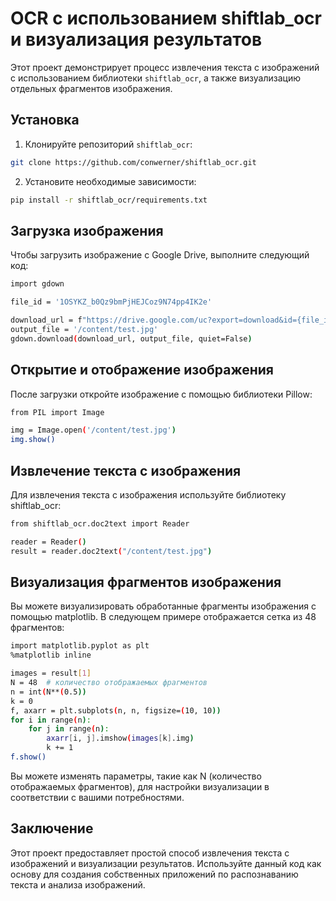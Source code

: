 # OCR с использованием shiftlab_ocr и визуализация результатов

Этот проект демонстрирует процесс извлечения текста с изображений с использованием библиотеки `shiftlab_ocr`, а также визуализацию отдельных фрагментов изображения.

## Установка

1. Клонируйте репозиторий `shiftlab_ocr`:

  ```bash
  git clone https://github.com/conwerner/shiftlab_ocr.git
  ```
   
2. Установите необходимые зависимости:

  ```bash
  pip install -r shiftlab_ocr/requirements.txt
  ```

## Загрузка изображения

Чтобы загрузить изображение с Google Drive, выполните следующий код:
  ```bash
  import gdown
  
  file_id = '1OSYKZ_b0Qz9bmPjHEJCoz9N74pp4IK2e'
  
  download_url = f"https://drive.google.com/uc?export=download&id={file_id}"
  output_file = '/content/test.jpg'
  gdown.download(download_url, output_file, quiet=False)
  ```

## Открытие и отображение изображения
После загрузки откройте изображение с помощью библиотеки Pillow:
  ```bash
  from PIL import Image
  
  img = Image.open('/content/test.jpg')
  img.show()
  ```

## Извлечение текста с изображения
Для извлечения текста с изображения используйте библиотеку shiftlab_ocr:
  ```bash
  from shiftlab_ocr.doc2text import Reader
  
  reader = Reader()
  result = reader.doc2text("/content/test.jpg")
  ```

## Визуализация фрагментов изображения
Вы можете визуализировать обработанные фрагменты изображения с помощью matplotlib. В следующем примере отображается сетка из 48 фрагментов:
  ```bash
  import matplotlib.pyplot as plt
  %matplotlib inline
  
  images = result[1]
  N = 48  # количество отображаемых фрагментов
  n = int(N**(0.5))
  k = 0
  f, axarr = plt.subplots(n, n, figsize=(10, 10))
  for i in range(n):
      for j in range(n):
          axarr[i, j].imshow(images[k].img)
          k += 1
  f.show()
  ```
Вы можете изменять параметры, такие как N (количество отображаемых фрагментов), для настройки визуализации в соответствии с вашими потребностями.

## Заключение
Этот проект предоставляет простой способ извлечения текста с изображений и визуализации результатов. Используйте данный код как основу для создания собственных приложений по распознаванию текста и анализа изображений.
